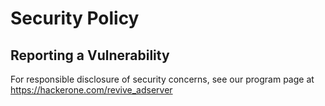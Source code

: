 # Security Policy


## Reporting a Vulnerability

For responsible disclosure of security concerns, see our program page at https://hackerone.com/revive_adserver
